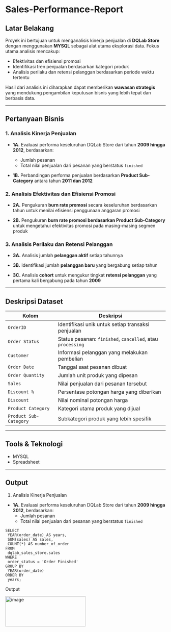 #  Sales-Performance-Report

##  Latar Belakang

Proyek ini bertujuan untuk menganalisis kinerja penjualan di **DQLab Store** dengan menggunakan **MYSQL** sebagai alat utama eksplorasi data. Fokus utama analisis mencakup:

- Efektivitas dan efisiensi promosi
- Identifikasi tren penjualan berdasarkan kategori produk
- Analisis perilaku dan retensi pelanggan berdasarkan periode waktu tertentu

Hasil dari analisis ini diharapkan dapat memberikan **wawasan strategis** yang mendukung pengambilan keputusan bisnis yang lebih tepat dan berbasis data.

---

##  Pertanyaan Bisnis

### 1. Analisis Kinerja Penjualan

- **1A.** Evaluasi performa keseluruhan DQLab Store dari tahun **2009 hingga 2012**, berdasarkan:
  - Jumlah pesanan
  - Total nilai penjualan dari pesanan yang berstatus `finished`

- **1B.** Perbandingan performa penjualan berdasarkan **Product Sub-Category** antara tahun **2011 dan 2012**

### 2. Analisis Efektivitas dan Efisiensi Promosi

- **2A.** Pengukuran **burn rate promosi** secara keseluruhan berdasarkan tahun untuk menilai efisiensi penggunaan anggaran promosi

- **2B.** Pengukuran **burn rate promosi berdasarkan Product Sub-Category** untuk mengetahui efektivitas promosi pada masing-masing segmen produk

### 3. Analisis Perilaku dan Retensi Pelanggan

- **3A.** Analisis jumlah **pelanggan aktif** setiap tahunnya

- **3B.** Identifikasi jumlah **pelanggan baru** yang bergabung setiap tahun

- **3C.** Analisis **cohort** untuk mengukur tingkat **retensi pelanggan** yang pertama kali bergabung pada tahun **2009**

---

##  Deskripsi Dataset

| Kolom                 | Deskripsi                                                                 |
|-----------------------|---------------------------------------------------------------------------|
| `OrderID`             | Identifikasi unik untuk setiap transaksi penjualan                        |
| `Order Status`        | Status pesanan: `finished`, `cancelled`, atau `processing`                |
| `Customer`            | Informasi pelanggan yang melakukan pembelian                              |
| `Order Date`          | Tanggal saat pesanan dibuat                                               |
| `Order Quantity`      | Jumlah unit produk yang dipesan                                           |
| `Sales`               | Nilai penjualan dari pesanan tersebut                                     |
| `Discount %`          | Persentase potongan harga yang diberikan                                  |
| `Discount`            | Nilai nominal potongan harga                                              |
| `Product Category`    | Kategori utama produk yang dijual                                         |
| `Product Sub-Category`| Subkategori produk yang lebih spesifik                                    |

---

##  Tools & Teknologi

- MYSQL
- Spreadsheet 

---

##  Output 
1. Analisis Kinerja Penjualan
- **1A.** Evaluasi performa keseluruhan DQLab Store dari tahun **2009 hingga 2012**, berdasarkan:
  - Jumlah pesanan
  - Total nilai penjualan dari pesanan yang berstatus `finished`
 
```
SELECT 
 YEAR(order_date) AS years, 
 SUM(sales) AS sales, 
 COUNT(*) AS number_of_order 
FROM 
 dqlab_sales_store.sales
WHERE 
 order_status = 'Order Finished'
GROUP BY 
 YEAR(order_date)
ORDER BY 
 years;
```
Output 

<img width="252" height="95" alt="image" src="https://github.com/user-attachments/assets/ad90370f-71ed-4931-9668-ab7ec3b8e1d9" />



